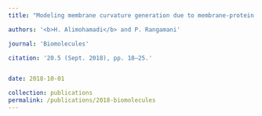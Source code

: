 ```yaml
---
title: "Modeling membrane curvature generation due to membrane-protein interactions [[pdf]](https://www.mdpi.com/2218-273X/8/4/120)"

authors: '<b>H. Alimohamadi</b> and P. Rangamani'

journal: 'Biomolecules'

citation: '20.5 (Sept. 2018), pp. 18–25.'


date: 2018-10-01

collection: publications
permalink: /publications/2018-biomolecules
---
```

